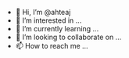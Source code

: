 - 👋 Hi, I’m @ahteaj
- 👀 I’m interested in ...
- 🌱 I’m currently learning ...
- 💞️ I’m looking to collaborate on ...
- 📫 How to reach me ...

<!---
ahteaj/ahteaj is a ✨ special ✨ repository because its `README.md` (this file) appears on your GitHub profile.
You can click the Preview link to take a look at your changes.
--->
